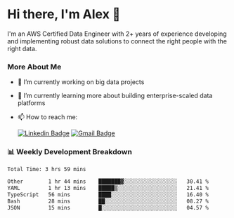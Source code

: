 # Hi there, I'm Alex  👋

I'm an AWS Certified Data Engineer with 2+ years of experience developing and implementing robust data solutions to connect the right people with the right data. 

### More About Me

- 🔭 I’m currently working on big data projects
- 🌱 I’m currently learning more about building enterprise-scaled data platforms
- 📫 How to reach me:

  [![Linkedin Badge](https://img.shields.io/badge/LinkedIn-0077B5?style=for-the-badge&logo=linkedin&logoColor=white)](https://www.linkedin.com/in/itsalexchen) [![Gmail Badge](https://img.shields.io/badge/Gmail-D14836?style=for-the-badge&logo=gmail&logoColor=white)](mailto:itsalexchen@gmail.com)




### 📊 Weekly Development Breakdown
<!--START_SECTION:waka-->

```txt
Total Time: 3 hrs 59 mins

Other        1 hr 44 mins    ███████▓░░░░░░░░░░░░░░░░░   30.41 %
YAML         1 hr 13 mins    █████▒░░░░░░░░░░░░░░░░░░░   21.41 %
TypeScript   56 mins         ████░░░░░░░░░░░░░░░░░░░░░   16.40 %
Bash         28 mins         ██░░░░░░░░░░░░░░░░░░░░░░░   08.27 %
JSON         15 mins         █░░░░░░░░░░░░░░░░░░░░░░░░   04.57 %
```

<!--END_SECTION:waka-->
